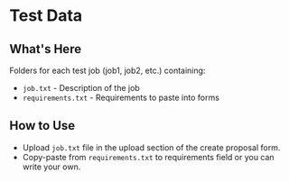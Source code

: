 # Test Data

## What's Here
Folders for each test job (job1, job2, etc.) containing:
- `job.txt` - Description of the job
- `requirements.txt` - Requirements to paste into forms

## How to Use
- Upload `job.txt` file in the upload section of the create proposal form.
- Copy-paste from `requirements.txt` to requirements field or you can write your own.
